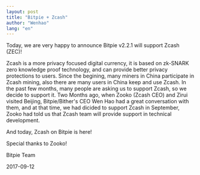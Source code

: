 ```yaml
---
layout: post
title: "Bitpie + Zcash"
author: "Wenhao"
lang: "en"
---
```

Today, we are very happy to announce Bitpie v2.2.1 will support Zcash (ZEC)!

Zcash is a more privacy focused digital currency, it is based on zk-SNARK zero knowledge proof technology, and can provide better privacy protections to users.
Since the begining, many miners in China participate in Zcash mining, also there are many users in China keep and use Zcash. In the past few months, many people are asking us to support Zcash, so we decide to support it.
Two Months ago, when Zooko (Zcash CEO) and Zirui visited Beijing, Bitpie/Bither's CEO Wen Hao had a great conversation with them, and at that time, we had dicided to support Zcash in September, Zooko had told us that Zcash team will provide support in technical development.

And today, Zcash on Bitpie is here!

Special thanks to Zooko!

Bitpie Team

2017-09-12

